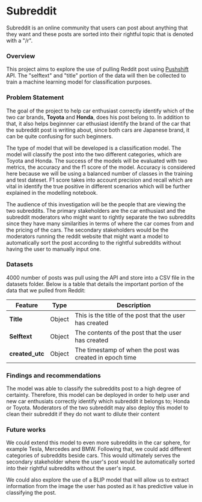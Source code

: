 # Subreddit 
Subreddit is an online community that users can post about anything that they want and these posts are sorted into their rightful topic that is denoted with a "/r".

### Overview
This project aims to explore the use of pulling Reddit post using [Pushshift](https://github.com/pushshift/api) API. The "selftext" and "title" portion of the data will then be collected to train a machine learning model for classification purposes.  

### Problem Statement
The goal of the project to help car enthusiast correctly identify which of the two car brands, **Toyota** and **Honda**, does his post belong to. In addition to that, it also helps beginnner car ethusiast identify the brand of the car that the subreddit post is writing about, since both cars are Japanese brand, it can be quite confusing for such beginners.

The type of model that will be developed is a classification model. The model will classify the post into the two different categories, which are Toyota and Honda. The success of the models will be evaluated with two metrics, the accuracy and the f1 score of the model. Accuracy is considered here because we will be using a balanced number of classes in the training and test dateset. F1 score takes into account precision and recall which are vital in identify the true positive in different scenarios which will be further explained in the modelling notebook.

The audience of this investigation will be the people that are viewing the two subreddits. The primary stakeholders are the car enthusiast and the subreddit moderators who might want to rightly separate the two subreddits since they have many similarities in terms of where the car comes from and the pricing of the cars. The secondary stakeholders would be the moderators running the reddit website that might want a model to automatically sort the post according to the rightful subreddits without having the user to manually input one.

### Datasets
4000 number of posts was pull using the API and store into a CSV file in the datasets folder. Below is a table that details the important portion of the data that we pulled from Reddit:

|Feature |Type|Description|
|---|---|---|
|**Title**| Object| This is the title of the post that the user has created|
|**Selftext**| Object| The contents of the post that the user has created|
|**created_utc**| Object| The timestamp of when the post was created in epoch time|

### Findings and recommendations
The model was able to classify the subreddits post to a high degree of certainty. Therefore, this model can be deployed in order to help user and new car enthusiats correctly identify which subreddit it belongs to; Honda or Toyota. Moderators of the two subreddit may also deploy this model to clean their subreddit if they do not want to dilute their content

### Future works
We could extend this model to even more subreddits in the car sphere, for example Tesla, Mercedes and BMW. Following that, we could add different categories of subreddits beside cars. This would ultimately serves the secondary stakeholder where the user's post would be automatically sorted into their rightful subreddits without the user's input.

We could also explore the use of a BLIP model that will allow us to extract information from the image the user has posted as it has predictive value in classifying the post.
